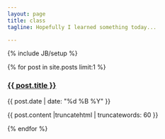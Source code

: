 ```yaml
---
layout: page
title: class
tagline: Hopefully I learned something today...

---
```

{% include JB/setup %}


{% for post in site.posts limit:1 %}
<p>
    <a href="{{ post.url }}">
    <h3>{{ post.title }}</h3>
    </a>
    <p class="blogdate">{{ post.date | date: "%d %B %Y" }}</p>
    <div>{{ post.content |truncatehtml | truncatewords: 60 }}</div>
</p>
{% endfor %}

